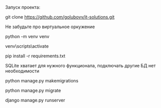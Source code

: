 Запуск проекта:

git clone https://github.com/golubovv/it-solutions.git

Не забудьте про виртуальное оркужение

python -m venv venv

venv\scripts\activate

pip install -r requirements.txt 

SQLite хватает для нужного функционала, подключать другие БД нет необходимости

python manage.py makemigrations

python manage.py migrate

django manage.py runserver
